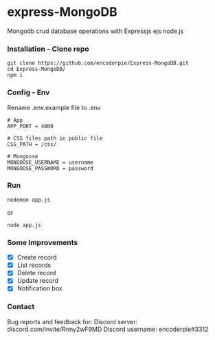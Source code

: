 # express-MongoDB
Mongodb crud database operations with Expressjs ejs node.js

### Installation - Clone repo
```
git clone https://github.com/encoderpie/Express-MongoDB.git
cd Express-MongoDB/
npm i
```

### Config - Env
Rename .env.example file to .env
```
# App
APP_PORT = 4000

# CSS files path in public file
CSS_PATH = /css/

# Mongoose
MONGOOSE_USERNAME = username
MONGOOSE_PASSWORD = password
```

### Run 
```
nodemon app.js
```
or
```
node app.js
```

### Some Improvements
- [x] Create record
- [x] List records
- [x] Delete record
- [x] Update record
- [x] Notification box

### Contact
Bug reports and feedback for:
Discord server: discord.com/invite/Rnny2wF9MD
Discord username: encoderpie#3312
